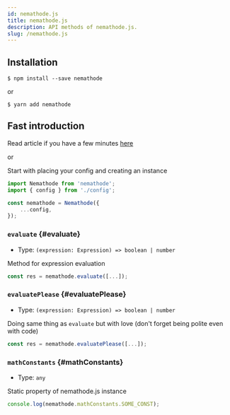 ```yaml
---
id: nemathode.js
title: nemathode.js
description: API methods of nemathode.js.
slug: /nemathode.js
---
```


## Installation

```
$ npm install --save nemathode
```
or
```
$ yarn add nemathode
```

## Fast introduction

Read article if you have a few minutes [here](https://kas-elvirov.medium.com/one-lib-to-rule-them-all-nemathode-js-7474359d8484)

or

Start with placing your config and creating an instance

```js title="nemathode.js"
import Nemathode from 'nemathode';
import { config } from './config';

const nemathode = Nemathode({
    ...config,
});
```

### `evaluate` {#evaluate}

- Type: `(expression: Expression) => boolean | number`

Method for expression evaluation

```js title="nemathode.js"
const res = nemathode.evaluate([...]);
```

### `evaluatePlease` {#evaluatePlease}

- Type: `(expression: Expression) => boolean | number`

Doing same thing as `evaluate` but with love (don't forget being polite even with code)

```js title="nemathode.js"
const res = nemathode.evaluatePlease([...]);
```

### `mathConstants` {#mathConstants}

- Type: `any`

Static property of nemathode.js instance

```js title="nemathode.js"
console.log(nemathode.mathConstants.SOME_CONST);
```

